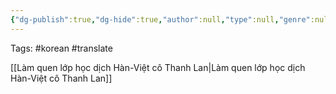 ```yaml
---
{"dg-publish":true,"dg-hide":true,"author":null,"type":null,"genre":null,"word-count":null,"tags":null,"title":"한국어 - 베트남 번역","permalink":"/5-school/wonkwang-university//","hide":true,"dgPassFrontmatter":true}
---
```


Tags: #korean #translate 

[[Làm quen lớp học dịch Hàn-Việt cô Thanh Lan\|Làm quen lớp học dịch Hàn-Việt cô Thanh Lan]]